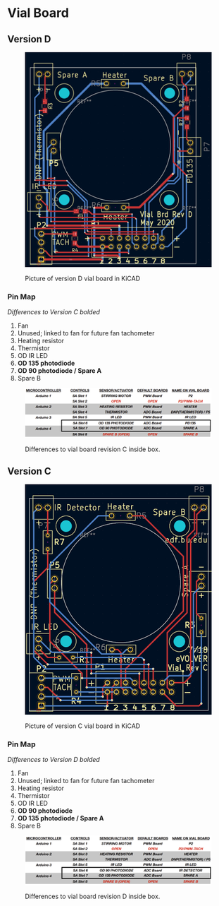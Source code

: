 # Vial Board

## Version D

<figure><img src="../../.gitbook/assets/image (1) (1) (2).png" alt=""><figcaption><p>Picture of version D vial board in KiCAD</p></figcaption></figure>

### Pin Map

_Differences to Version C bolded_

1. Fan
2. Unused; linked to fan for future fan tachometer
3. Heating resistor
4. Thermistor
5. OD IR LED
6. **OD 135 photodiode**
7. **OD 90 photodiode / Spare A**
8. Spare B

<figure><img src="../../.gitbook/assets/image (78) (1).png" alt=""><figcaption><p>Differences to vial board revision C inside box.</p></figcaption></figure>

## Version C

<figure><img src="../../.gitbook/assets/image (1) (1).png" alt=""><figcaption><p>Picture of version C vial board in KiCAD</p></figcaption></figure>

### Pin Map

_Differences to Version D bolded_

1. Fan
2. Unused; linked to fan for future fan tachometer
3. Heating resistor
4. Thermistor
5. OD IR LED
6. **OD 90 photodiode**
7. **OD 135 photodiode / Spare A**
8. Spare B

<figure><img src="../../.gitbook/assets/image (79).png" alt=""><figcaption><p>Differences to vial board revision D inside box.</p></figcaption></figure>
